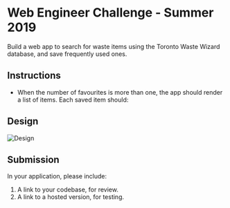 # Web Engineer Challenge - Summer 2019

Build a web app to search for waste items using the Toronto Waste Wizard database, and save frequently used ones.

## Instructions
<!-- - Reproduce the design as provided in the screenshot, which displays example search results. -->
<!-- - The data must be taken from the [Waste Wizard Lookup data (JSON)](https://www.toronto.ca/city-government/data-research-maps/open-data/open-data-catalogue/#5ed40494-a290-7807-d5da-09ab6a56fca2). -->
<!-- - Typing in the search field should *NOT* perform an API call. -->
<!-- - A search must be performed when hitting enter or clicking the search button. -->
<!-- - When the search input field is cleared, the list of results should also be cleared.  -->
<!-- - Performing a search should render a list of potential matching items based on keywords. Each item should: -->
   <!-- - Render the title and description of the item. -->
   <!-- - Render a grey star button *if the item is not already favourited*. -->
   <!-- - Render a green star icon *if the item is not already favourited*. -->
   <!-- - Clicking the star button should add the item to the favourites list. -->
- When the number of favourites is more than one, the app should render a list of items. Each saved item should:
   <!-- - Render the title and description of the item. -->
   <!-- - Render a green star button *if the item has been favourited*. -->
   <!-- - Clicking the green star button should remove the item from the saved list. -->

## Design

![Design](http://cdn.shopify.com/static/web-eng-challenge-summer-2019/design.png)

## Submission

In your application, please include: 

1. A link to your codebase, for review.
2. A link to a hosted version, for testing.